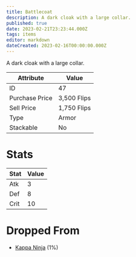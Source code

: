 ```yaml
---
title: Battlecoat
description: A dark cloak with a large collar.
published: true
date: 2023-02-21T23:23:44.000Z
tags: items
editor: markdown
dateCreated: 2023-02-16T00:00:00.000Z
---
```


A dark cloak with a large collar.

|Attribute|Value|
|-|-|
|ID|47|
|Purchase Price|3,500 Flips|
|Sell Price|1,750 Flips|
|Type|Armor|
|Stackable|No|

# Stats
|Stat|Value|
|-|-|
|Atk|3|
|Def|8|
|Crit|10|

# Dropped From
 * [Kappa Ninja](/monsters/kappa-ninja.md) (1%)
